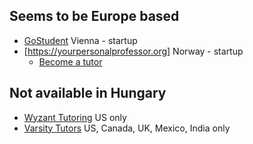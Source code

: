 ## Seems to be Europe based
* [GoStudent](https://www.gostudent.org/en-gb/) Vienna - startup
* [https://yourpersonalprofessor.org] Norway - startup
  * [Become a tutor](https://yourpersonalprofessor.org/become-a-tutor/)

## Not available in Hungary
* [Wyzant Tutoring](https://www.wyzant.com/tutorsignupstart) US only
* [Varsity Tutors](https://www.varsitytutors.com) US, Canada, UK, Mexico, India only